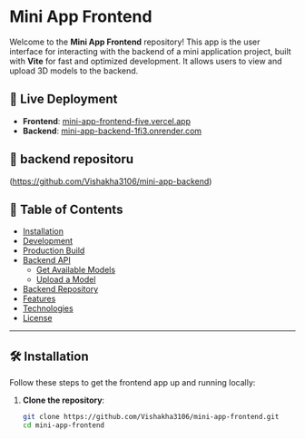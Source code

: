 # Mini App Frontend

Welcome to the **Mini App Frontend** repository! This app is the user interface for interacting with the backend of a mini application project, built with **Vite** for fast and optimized development. It allows users to view and upload 3D models to the backend.

## 🚀 Live Deployment

- **Frontend**: [mini-app-frontend-five.vercel.app](https://mini-app-frontend-five.vercel.app)
- **Backend**: [mini-app-backend-1fi3.onrender.com](https://mini-app-backend-1fi3.onrender.com)




## 🚀 backend repositoru

(https://github.com/Vishakha3106/mini-app-backend)

## 📂 Table of Contents

- [Installation](#installation)
- [Development](#development)
- [Production Build](#production-build)
- [Backend API](#backend-api)
  - [Get Available Models](#get-available-models)
  - [Upload a Model](#upload-a-model)
- [Backend Repository](#backend-repository)
- [Features](#features)
- [Technologies](#technologies)
- [License](#license)

---

## 🛠️ Installation

Follow these steps to get the frontend app up and running locally:

1. **Clone the repository**:

   ```bash
   git clone https://github.com/Vishakha3106/mini-app-frontend.git
   cd mini-app-frontend
